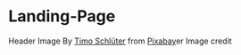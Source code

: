 # Landing-Page

Header Image By <a href="https://pixabay.com/users/timoschluter-4002401/?utm_source=link-attribution&amp;utm_medium=referral&amp;utm_campaign=image&amp;utm_content=1905255">Timo Schlüter</a> from <a href="https://pixabay.com//?utm_source=link-attribution&amp;utm_medium=referral&amp;utm_campaign=image&amp;utm_content=1905255">Pixabay</a>er Image credit 